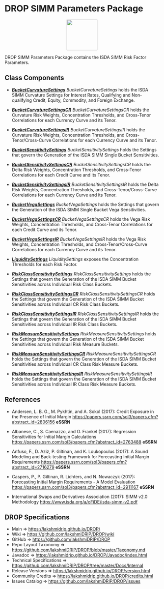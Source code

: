 # DROP SIMM Parameters Package

<p align="center"><img src="https://github.com/lakshmiDRIP/DROP/blob/master/DRIP_Logo.gif?raw=true" width="100"></p>

DROP SIMM Parameters Package contains the ISDA SIMM Risk Factor Parameters.


## Class Components

 * [***BucketCurvatureSettings***](https://github.com/lakshmiDRIP/DROP/tree/master/src/main/java/org/drip/simm/parameters/BucketCurvatureSettings.java)
 <i>BucketCurvatureSettings</i> holds the ISDA SIMM Curvature Settings for Interest Rates, Qualifying and
 Non-qualifying Credit, Equity, Commodity, and Foreign Exchange.

 * [***BucketCurvatureSettingsCR***](https://github.com/lakshmiDRIP/DROP/tree/master/src/main/java/org/drip/simm/parameters/BucketCurvatureSettingsCR.java)
 <i>BucketCurvatureSettingsCR</i> holds the Curvature Risk Weights, Concentration Thresholds, and Cross-Tenor
 Correlations for each Currency Curve and its Tenor.

 * [***BucketCurvatureSettingsIR***](https://github.com/lakshmiDRIP/DROP/tree/master/src/main/java/org/drip/simm/parameters/BucketCurvatureSettingsIR.java)
 <i>BucketCurvatureSettingsIR</i> holds the Curvature Risk Weights, Concentration Thresholds, and
 Cross-Tenor/Cross-Curve Correlations for each Currency Curve and its Tenor.

 * [***BucketSensitivitySettings***](https://github.com/lakshmiDRIP/DROP/tree/master/src/main/java/org/drip/simm/parameters/BucketSensitivitySettings.java)
 <i>BucketSensitivitySettings</i> holds the Settings that govern the Generation of the ISDA SIMM Single
 Bucket Sensitivities.

 * [***BucketSensitivitySettingsCR***](https://github.com/lakshmiDRIP/DROP/tree/master/src/main/java/org/drip/simm/parameters/BucketSensitivitySettingsCR.java)
 <i>BucketSensitivitySettingsCR</i> holds the Delta Risk Weights, Concentration Thresholds, and Cross-Tenor
 Correlations for each Credit Curve and its Tenor.

 * [***BucketSensitivitySettingsIR***](https://github.com/lakshmiDRIP/DROP/tree/master/src/main/java/org/drip/simm/parameters/BucketSensitivitySettingsIR.java)
 <i>BucketSensitivitySettingsIR</i> holds the Delta Risk Weights, Concentration Thresholds, and
 Cross-Tenor/Cross-Curve Correlations for each Currency Curve and its Tenor.

 * [***BucketVegaSettings***](https://github.com/lakshmiDRIP/DROP/tree/master/src/main/java/org/drip/simm/parameters/BucketVegaSettings.java)
 <i>BucketVegaSettings</i> holds the Settings that govern the Generation of the ISDA SIMM Single Bucket Vega
 Sensitivities.

 * [***BucketVegaSettingsCR***](https://github.com/lakshmiDRIP/DROP/tree/master/src/main/java/org/drip/simm/parameters/BucketVegaSettingsCR.java)
 <i>BucketVegaSettingsCR</i> holds the Vega Risk Weights, Concentration Thresholds, and Cross-Tenor
 Correlations for each Credit Curve and its Tenor.

 * [***BucketVegaSettingsIR***](https://github.com/lakshmiDRIP/DROP/tree/master/src/main/java/org/drip/simm/parameters/BucketVegaSettingsIR.java)
 <i>BucketVegaSettingsIR</i> holds the Vega Risk Weights, Concentration Thresholds, and
 Cross-Tenor/Cross-Curve Correlations for each Currency Curve and its Tenor.

 * [***LiquiditySettings***](https://github.com/lakshmiDRIP/DROP/tree/master/src/main/java/org/drip/simm/parameters/LiquiditySettings.java)
 <i>LiquiditySettings</i> exposes the Concentration Thresholds for each Risk Factor.

 * [***RiskClassSensitivitySettings***](https://github.com/lakshmiDRIP/DROP/tree/master/src/main/java/org/drip/simm/parameters/RiskClassSensitivitySettings.java)
 <i>RiskClassSensitivitySettings</i> holds the Settings that govern the Generation of the ISDA SIMM Bucket
 Sensitivities across Individual Risk Class Buckets.

 * [***RiskClassSensitivitySettingsCR***](https://github.com/lakshmiDRIP/DROP/tree/master/src/main/java/org/drip/simm/parameters/RiskClassSensitivitySettingsCR.java)
 <i>RiskClassSensitivitySettingsCR</i> holds the Settings that govern the Generation of the ISDA SIMM Bucket
 Sensitivities across Individual CR Risk Class Buckets.

 * [***RiskClassSensitivitySettingsIR***](https://github.com/lakshmiDRIP/DROP/tree/master/src/main/java/org/drip/simm/parameters/RiskClassSensitivitySettingsIR.java)
 <i>RiskClassSensitivitySettingsIR</i> holds the Settings that govern the Generation of the ISDA SIMM Bucket
 Sensitivities across Individual IR Risk Class Buckets.

 * [***RiskMeasureSensitivitySettings***](https://github.com/lakshmiDRIP/DROP/tree/master/src/main/java/org/drip/simm/parameters/RiskMeasureSensitivitySettings.java)
 <i>RiskMeasureSensitivitySettings</i> holds the Settings that govern the Generation of the ISDA SIMM Bucket
 Sensitivities across Individual Risk Measure Buckets.

 * [***RiskMeasureSensitivitySettingsCR***](https://github.com/lakshmiDRIP/DROP/tree/master/src/main/java/org/drip/simm/parameters/RiskMeasureSensitivitySettingsCR.java)
 <i>RiskMeasureSensitivitySettingsCR</i> holds the Settings that govern the Generation of the ISDA SIMM
 Bucket Sensitivities across Individual CR Class Risk Measure Buckets.

 * [***RiskMeasureSensitivitySettingsIR***](https://github.com/lakshmiDRIP/DROP/tree/master/src/main/java/org/drip/simm/parameters/RiskMeasureSensitivitySettingsIR.java)
 <i>RiskMeasureSensitivitySettingsIR</i> holds the Settings that govern the Generation of the ISDA SIMM
 Bucket Sensitivities across Individual IR Class Risk Measure Buckets.


## References

 * Andersen, L. B. G., M. Pykhtin, and A. Sokol (2017): Credit Exposure in the Presence of Initial Margin
 	https://papers.ssrn.com/sol3/papers.cfm?abstract_id=2806156 <b>eSSRN</b>

 * Albanese, C., S. Caenazzo, and O. Frankel (2017): Regression Sensitivities for Initial Margin Calculations
 	https://papers.ssrn.com/sol3/papers.cfm?abstract_id=2763488 <b>eSSRN</b>

 * Anfuso, F., D. Aziz, P. Giltinan, and K. Loukopoulus (2017): A Sound Modeling and Back-testing Framework
 	for Forecasting Initial Margin Requirements https://papers.ssrn.com/sol3/papers.cfm?abstract_id=2716279
 		<b>eSSRN</b>

 * Caspers, P., P. Giltinan, R. Lichters, and N. Nowaczyk (2017): Forecasting Initial Margin Requirements - A
 	Model Evaluation https://papers.ssrn.com/sol3/papers.cfm?abstract_id=2911167 <b>eSSRN</b>

 * International Swaps and Derivatives Association (2017): SIMM v2.0 Methodology
		https://www.isda.org/a/oFiDE/isda-simm-v2.pdf


## DROP Specifications

 * Main                     => https://lakshmidrip.github.io/DROP/
 * Wiki                     => https://github.com/lakshmiDRIP/DROP/wiki
 * GitHub                   => https://github.com/lakshmiDRIP/DROP
 * Repo Layout Taxonomy     => https://github.com/lakshmiDRIP/DROP/blob/master/Taxonomy.md
 * Javadoc                  => https://lakshmidrip.github.io/DROP/Javadoc/index.html
 * Technical Specifications => https://github.com/lakshmiDRIP/DROP/tree/master/Docs/Internal
 * Release Versions         => https://lakshmidrip.github.io/DROP/version.html
 * Community Credits        => https://lakshmidrip.github.io/DROP/credits.html
 * Issues Catalog           => https://github.com/lakshmiDRIP/DROP/issues
